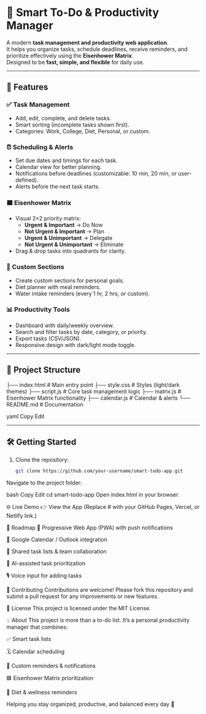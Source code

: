 # 📝 Smart To-Do & Productivity Manager

A modern **task management and productivity web application**.  
It helps you organize tasks, schedule deadlines, receive reminders, and prioritize effectively using the **Eisenhower Matrix**.  
Designed to be **fast, simple, and flexible** for daily use.

---

## 🚀 Features

### ✅ Task Management
- Add, edit, complete, and delete tasks.  
- Smart sorting (incomplete tasks shown first).  
- Categories: Work, College, Diet, Personal, or custom.  

### ⏰ Scheduling & Alerts
- Set due dates and timings for each task.  
- Calendar view for better planning.  
- Notifications before deadlines (customizable: 10 min, 20 min, or user-defined).  
- Alerts before the next task starts.  

### 🟦 Eisenhower Matrix
- Visual 2×2 priority matrix:  
  - **Urgent & Important** → Do Now  
  - **Not Urgent & Important** → Plan  
  - **Urgent & Unimportant** → Delegate  
  - **Not Urgent & Unimportant** → Eliminate  
- Drag & drop tasks into quadrants for clarity.  

### 🎯 Custom Sections
- Create custom sections for personal goals.  
- Diet planner with meal reminders.  
- Water intake reminders (every 1 hr, 2 hrs, or custom).  

### 📊 Productivity Tools
- Dashboard with daily/weekly overview.  
- Search and filter tasks by date, category, or priority.  
- Export tasks (CSV/JSON).  
- Responsive design with dark/light mode toggle.  

---

## 📂 Project Structure

├── index.html # Main entry point
├── style.css # Styles (light/dark themes)
├── script.js # Core task management logic
├── matrix.js # Eisenhower Matrix functionality
├── calendar.js # Calendar & alerts
└── README.md # Documentation

yaml
Copy
Edit

---

## 🛠️ Getting Started

1. Clone the repository:
   ```bash
   git clone https://github.com/your-username/smart-todo-app.git
Navigate to the project folder:

bash
Copy
Edit
cd smart-todo-app
Open index.html in your browser.

🌐 Live Demo
👉 View the App
(Replace # with your GitHub Pages, Vercel, or Netlify link.)

🔮 Roadmap
📲 Progressive Web App (PWA) with push notifications

🔗 Google Calendar / Outlook integration

🤝 Shared task lists & team collaboration

🧠 AI-assisted task prioritization

🎙️ Voice input for adding tasks

🤝 Contributing
Contributions are welcome!
Please fork this repository and submit a pull request for any improvements or new features.

📜 License
This project is licensed under the MIT License.

💡 About
This project is more than a to-do list. It’s a personal productivity manager that combines:

✅ Smart task lists

🗓️ Calendar scheduling

🔔 Custom reminders & notifications

🟦 Eisenhower Matrix prioritization

🥗 Diet & wellness reminders

Helping you stay organized, productive, and balanced every day 🚀
